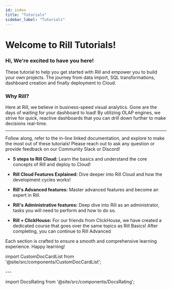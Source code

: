 ```yaml
---
id: index
title: "Tutorials"
sidebar_label: "Tutorials"
---
```


# Welcome to Rill Tutorials!

### Hi, We're excited to have you here!

These tutorial to help you get started with Rill and empower you to build your own projects. The journey from data import, SQL transformations, dashboard creation and finally deployment to Cloud.


### Why Rill?
Here at Rill, we believe in business-speed visual analytics. Gone are the days of waiting for your dashboard to load! By utilizing OLAP engines, we strive for quick, reactive dashboards that you can drill down further to make decisions real-time.


---
Follow along, refer to the in-line linked documentation, and explore to make the most out of these tutorials! Please reach out to ask any question or provide feedback on our Community Slack or Discord!

- **5 steps to Rill Cloud:** Learn the basics and understand the core concepts of Rill and deploy to Cloud!
- **Rill Cloud Features Explained:** Dive deeper into Rill Cloud and how the development cycles works!
- **Rill's Advanced features:** Master advanced features and become an expert in Rill.
- **Rill's Administrative features:** Deep dive into Rill as an administrator, tasks you will need to perform and how to do so.

- **Rill + ClickHouse:** For our friends from ClickHouse, we have created a dedicated course that goes over the same topics as Rill Basics! After completing, you can continue to Rill Advanced

Each section is crafted to ensure a smooth and comprehensive learning experience. Happy learning!

import CustomDocCardList from '@site/src/components/CustomDocCardList';

<CustomDocCardList />
---


import DocsRating from '@site/src/components/DocsRating';

<DocsRating />
